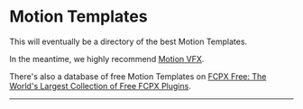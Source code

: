 # Motion Templates

This will eventually be a directory of the best Motion Templates.

In the meantime, we highly recommend [Motion VFX](https://www.motionvfx.com).

There's also a database of free Motion Templates on [FCPX Free: The World's Largest Collection of Free FCPX Plugins](https://fcpxfree.com).

---

<script src="https://giscus.app/client.js"
        data-repo="CommandPost/FCPCafe"
        data-repo-id="MDEwOlJlcG9zaXRvcnk5NTAwMjEwMg=="
        data-category="Website Discussions"
        data-category-id="DIC_kwDOBamd9s4CW0qy"
        data-mapping="title"
        data-strict="0"
        data-reactions-enabled="1"
        data-emit-metadata="0"
        data-input-position="bottom"
        data-theme="preferred_color_scheme"
        data-lang="en"
        crossorigin="anonymous"
        async>
</script>